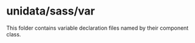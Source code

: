 # unidata/sass/var

This folder contains variable declaration files named by their component class.
